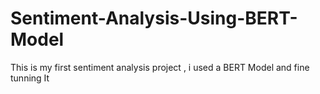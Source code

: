  # Sentiment-Analysis-Using-BERT-Model
This is my first sentiment analysis project , i used a BERT Model and fine tunning It 
   
 
 
        
 
      
      
   
